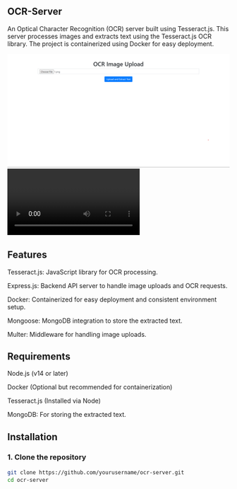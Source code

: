 
## OCR-Server

An Optical Character Recognition (OCR) server built using Tesseract.js. This server processes images and extracts text using the Tesseract.js OCR library. The project is containerized using Docker for easy deployment.

![Screenshot](https://github.com/shanu9144/Ocr-server/blob/main/Screenshot%202024-09-25%20183808.png)  
![Screenshot](https://github.com/shanu9144/Ocr-server/blob/main/Recording%202024-09-25%20183914.mp4)  


## Features
Tesseract.js: JavaScript library for OCR processing.

Express.js: Backend API server to handle image uploads and OCR requests.

Docker: Containerized for easy deployment and consistent environment setup.

Mongoose: MongoDB integration to store the extracted text.

Multer: Middleware for handling image uploads.

## Requirements
Node.js (v14 or later)

Docker (Optional but recommended for containerization)

Tesseract.js (Installed via Node)

MongoDB: For storing the extracted text.

## Installation

### 1. Clone the repository

```bash
git clone https://github.com/yourusername/ocr-server.git
cd ocr-server

